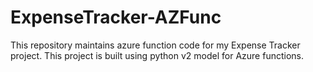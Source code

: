 # ExpenseTracker-AZFunc

This repository maintains azure function code for my Expense Tracker project. This project is built using python v2 model for Azure functions.
